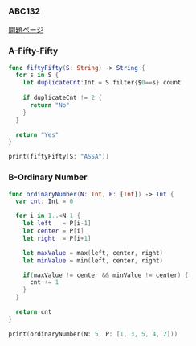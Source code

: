 ### ABC132
[問題ページ](https://atcoder.jp/contests/abc132/tasks)

### A-Fifty-Fifty
```Swift
func fiftyFifty(S: String) -> String {
  for s in S {
    let duplicateCnt:Int = S.filter{$0==s}.count
    
    if duplicateCnt != 2 {
      return "No"
    }
  }

  return "Yes"
}

print(fiftyFifty(S: "ASSA"))

```

### B-Ordinary Number
```Swift
func ordinaryNumber(N: Int, P: [Int]) -> Int {
  var cnt: Int = 0

  for i in 1..<N-1 {
    let left   = P[i-1]
    let center = P[i]
    let right  = P[i+1]

    let maxValue = max(left, center, right)
    let minValue = min(left, center, right)

    if(maxValue != center && minValue != center) {
      cnt += 1
    }
  }

  return cnt
}

print(ordinaryNumber(N: 5, P: [1, 3, 5, 4, 2]))

```
